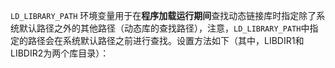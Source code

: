 `LD_LIBRARY_PATH` 环境变量用于在**程序加载运行期间**查找动态链接库时指定除了系统默认路径之外的其他路径（动态库的查找路径），注意，`LD_LIBRARY_PATH`中指定的路径会在系统默认路径之前进行查找。设置方法如下（其中，LIBDIR1和LIBDIR2为两个库目录）：